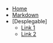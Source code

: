 - [Home](/home.md)
- [Markdown](/markdown)
- [Desplegable]
  - [Link 1](/home.md)
  - [Link 2](/home.md)
